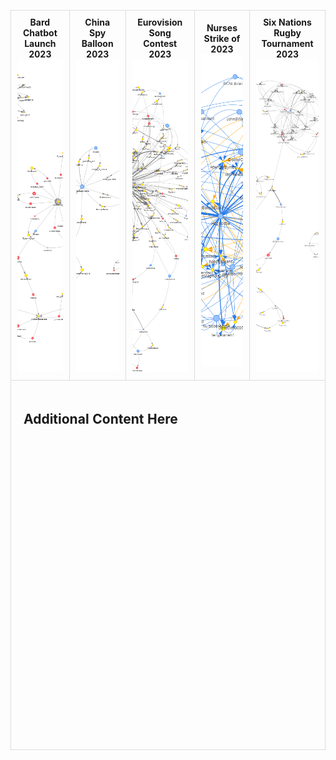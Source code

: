 <style>
  table {
    width: 100%;
    border-collapse: collapse;
  }

  td {
    width: 500px; /* Set the cell width */
    height: 550px; /* Ensure enough space for text + image */
    text-align: center; /* Center content */
    vertical-align: middle; /* Align vertically */
    padding: 10px; /* Adds spacing */
    border: 1px solid #ddd; /* Optional: adds a border */
  }

  img {
    width: 500px; /* Ensure image width */
    height: 500px; /* Ensure image height */
    object-fit: cover; /* Ensure full coverage without distortion */
  }
</style>

<table>
  <tr>
    <td><strong>Bard Chatbot Launch 2023</strong><br><img src="images/bard.png"></td>
    <td><strong>China Spy Balloon 2023</strong><br><img src="images/ChinaSpyBalloon.png"></td>
    <td><strong>Eurovision Song Contest 2023</strong><br><img src="images/Eurovision.png"></td>
    <td><strong>Nurses Strike of 2023</strong><br><img src="images/NursesStrike.png"></td>
    <td><strong>Six Nations Rugby Tournament 2023</strong><br><img src="images/SixNations.png"></td>
  </tr>
  <tr>
    <td colspan="5" style="padding: 20px; text-align: left; vertical-align: top;">
      <h2>Additional Content Here</h2>
    </td>
  </tr>
</table>
